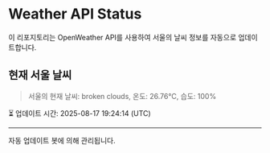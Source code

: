 
# Weather API Status

이 리포지토리는 OpenWeather API를 사용하여 서울의 날씨 정보를 자동으로 업데이트합니다.

## 현재 서울 날씨
> 서울의 현재 날씨: broken clouds, 온도: 26.76°C, 습도: 100%

⏳ 업데이트 시간: 2025-08-17 19:24:14 (UTC)

---
자동 업데이트 봇에 의해 관리됩니다.
